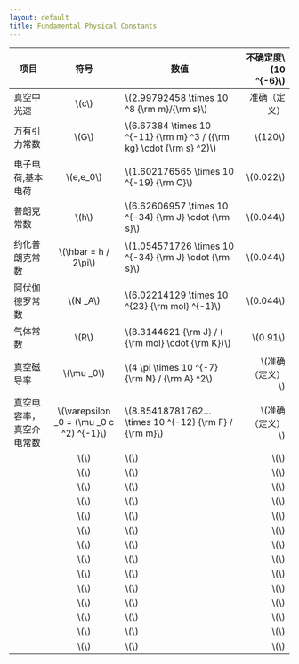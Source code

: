 ```yaml
---
layout: default
title: Fundamental Physical Constants
---
```

<script type="text/javascript" src="http://cdn.mathjax.org/mathjax/latest/MathJax.js?config=default"></script>

|项目|符号|数值|不确定度\\(10 ^{-6}\\)|
|--------|:--------:|------------|----:|
|真空中光速|\\(c\\)|\\(2.99792458 \times 10 ^8 {\rm m}/{\rm s}\\)|准确（定义）|
|万有引力常数|\\(G\\)|\\(6.67384 \times 10 ^{-11} {\rm m} ^3 / ({\rm kg} \cdot {\rm s} ^2)\\)|\\(120\\)|
|电子电荷,基本电荷|\\(e,e_0\\)|\\(1.602176565 \times 10 ^{-19} {\rm C}\\)|\\(0.022\\)|
|普朗克常数|\\(h\\)|\\(6.62606957 \times 10 ^{-34} {\rm J} \cdot {\rm s}\\)|\\(0.044\\)|
|约化普朗克常数|\\(\hbar = h / 2\pi\\)|\\(1.054571726 \times 10 ^{-34} {\rm J} \cdot {\rm s}\\)|\\(0.044\\)|
|阿伏伽德罗常数|\\(N _A\\)|\\(6.02214129 \times 10 ^{23} {\rm mol} ^{-1}\\)|\\(0.044\\)|
|气体常数|\\(R\\)|\\(8.3144621 {\rm J} / ( {\rm mol} \cdot {\rm K})\\)|\\(0.91\\)|
|真空磁导率|\\(\mu _0\\)|\\(4 \pi \times 10 ^{-7} {\rm N} / {\rm A} ^2\\)|\\(准确（定义）\\)|
|真空电容率，真空介电常数|\\(\varepsilon _0 = (\mu _0 c ^2) ^{-1}\\)|\\(8.85418781762… \times 10 ^{-12} {\rm F} / {\rm m}\\)|\\(准确（定义）\\)|
||\\(\\)|\\(\\)|\\(\\)|
||\\(\\)|\\(\\)|\\(\\)|
||\\(\\)|\\(\\)|\\(\\)|
||\\(\\)|\\(\\)|\\(\\)|
||\\(\\)|\\(\\)|\\(\\)|
||\\(\\)|\\(\\)|\\(\\)|
||\\(\\)|\\(\\)|\\(\\)|
||\\(\\)|\\(\\)|\\(\\)|
||\\(\\)|\\(\\)|\\(\\)|
||\\(\\)|\\(\\)|\\(\\)|
||\\(\\)|\\(\\)|\\(\\)|
||\\(\\)|\\(\\)|\\(\\)|
||\\(\\)|\\(\\)|\\(\\)|
||\\(\\)|\\(\\)|\\(\\)|


